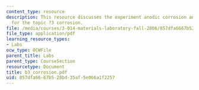 ```yaml
---
content_type: resource
description: This resource discusses the experiment anodic corrosion and the EMF series
  for the topic ?3 corrosion.
file: /media/courses/3-014-materials-laboratory-fall-2006/857dfa6667b528bd35af5e066a1f2257_b3_corrosion.pdf
file_type: application/pdf
learning_resource_types:
- Labs
ocw_type: OCWFile
parent_title: Labs
parent_type: CourseSection
resourcetype: Document
title: b3_corrosion.pdf
uid: 857dfa66-67b5-28bd-35af-5e066a1f2257
---
```

